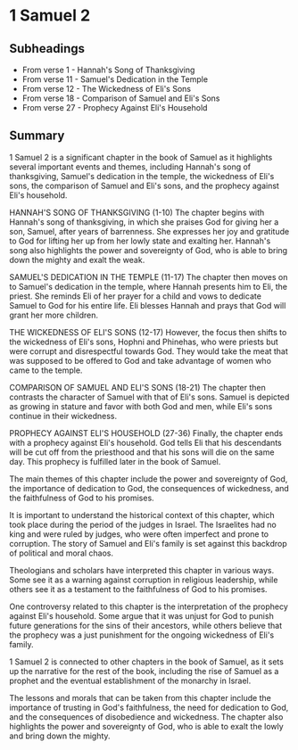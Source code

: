 # 1 Samuel 2

## Subheadings

* From verse 1 - Hannah's Song of Thanksgiving
* From verse 11 - Samuel's Dedication in the Temple
* From verse 12 - The Wickedness of Eli's Sons
* From verse 18 - Comparison of Samuel and Eli's Sons
* From verse 27 - Prophecy Against Eli's Household

## Summary

1 Samuel 2 is a significant chapter in the book of Samuel as it highlights several important events and themes, including Hannah's song of thanksgiving, Samuel's dedication in the temple, the wickedness of Eli's sons, the comparison of Samuel and Eli's sons, and the prophecy against Eli's household. 

HANNAH'S SONG OF THANKSGIVING (1-10)
The chapter begins with Hannah's song of thanksgiving, in which she praises God for giving her a son, Samuel, after years of barrenness. She expresses her joy and gratitude to God for lifting her up from her lowly state and exalting her. Hannah's song also highlights the power and sovereignty of God, who is able to bring down the mighty and exalt the weak. 

SAMUEL'S DEDICATION IN THE TEMPLE (11-17)
The chapter then moves on to Samuel's dedication in the temple, where Hannah presents him to Eli, the priest. She reminds Eli of her prayer for a child and vows to dedicate Samuel to God for his entire life. Eli blesses Hannah and prays that God will grant her more children. 

THE WICKEDNESS OF ELI'S SONS (12-17)
However, the focus then shifts to the wickedness of Eli's sons, Hophni and Phinehas, who were priests but were corrupt and disrespectful towards God. They would take the meat that was supposed to be offered to God and take advantage of women who came to the temple. 

COMPARISON OF SAMUEL AND ELI'S SONS (18-21)
The chapter then contrasts the character of Samuel with that of Eli's sons. Samuel is depicted as growing in stature and favor with both God and men, while Eli's sons continue in their wickedness. 

PROPHECY AGAINST ELI'S HOUSEHOLD (27-36)
Finally, the chapter ends with a prophecy against Eli's household. God tells Eli that his descendants will be cut off from the priesthood and that his sons will die on the same day. This prophecy is fulfilled later in the book of Samuel. 

The main themes of this chapter include the power and sovereignty of God, the importance of dedication to God, the consequences of wickedness, and the faithfulness of God to his promises. 

It is important to understand the historical context of this chapter, which took place during the period of the judges in Israel. The Israelites had no king and were ruled by judges, who were often imperfect and prone to corruption. The story of Samuel and Eli's family is set against this backdrop of political and moral chaos. 

Theologians and scholars have interpreted this chapter in various ways. Some see it as a warning against corruption in religious leadership, while others see it as a testament to the faithfulness of God to his promises. 

One controversy related to this chapter is the interpretation of the prophecy against Eli's household. Some argue that it was unjust for God to punish future generations for the sins of their ancestors, while others believe that the prophecy was a just punishment for the ongoing wickedness of Eli's family. 

1 Samuel 2 is connected to other chapters in the book of Samuel, as it sets up the narrative for the rest of the book, including the rise of Samuel as a prophet and the eventual establishment of the monarchy in Israel. 

The lessons and morals that can be taken from this chapter include the importance of trusting in God's faithfulness, the need for dedication to God, and the consequences of disobedience and wickedness. The chapter also highlights the power and sovereignty of God, who is able to exalt the lowly and bring down the mighty.